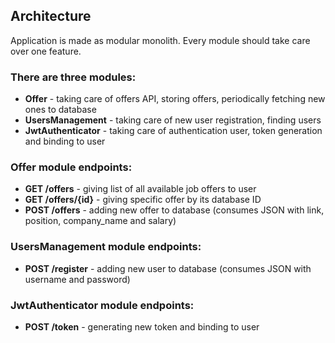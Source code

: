 ## Architecture

Application is made as modular monolith. Every module should take care over one feature.

### There are three modules:
* **Offer** - taking care of offers API, storing offers, periodically fetching new ones to database
* **UsersManagement** - taking care of new user registration, finding users
* **JwtAuthenticator** - taking care of authentication user, token generation and binding to user

### Offer module endpoints:
* **GET /offers** - giving list of all available job offers to user
* **GET /offers/{id}** - giving specific offer by its database ID
* **POST /offers** - adding new offer to database (consumes JSON with link, position, company_name and salary)

### UsersManagement module endpoints:
* **POST /register** - adding new user to database (consumes JSON with username and password)

### JwtAuthenticator module endpoints:
* **POST /token** - generating new token and binding to user

[//]: # (todo - new architecture including security)